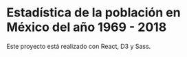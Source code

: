 # Estadística de la población en México del año 1969 - 2018

Este proyecto está realizado con React, D3 y Sass.

